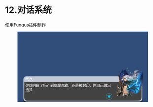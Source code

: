 # 12.对话系统

使用Fungus插件制作

<figure><img src="../.gitbook/assets/image.png" alt=""><figcaption></figcaption></figure>
